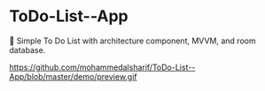 # ToDo-List--App
📝 Simple To Do List with architecture component, MVVM, and room database.

https://github.com/mohammedalsharif/ToDo-List--App/blob/master/demo/preview.gif
